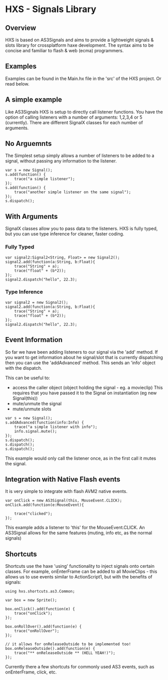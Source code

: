 # HXS - Signals Library #


## Overview ##

HXS is based on AS3Signals and aims to provide a lightweight signals & slots library for crossplatform haxe development. The syntax aims to be concise and familiar to flash & web (ecma) programmers.



## Examples ##
Examples can be found in the Main.hx file in the 'src' of the HXS project. Or read below.

## A simple example ##

Like AS3Signals HXS is setup to directly call listener functions. You have the option of calling listeners with a number of arguments: 1,2,3,4 or 5 (currently). There are different SignalX classes for each number of arguments.

## No Arguemnts ##

The Simplest setup simply allows a number of listeners to be added to a signal, without passing any information to the listener.

```
var s = new Signal();
s.add(function() {
	trace("a simple listener");
});
s.add(function() {
	trace("another simple listener on the same signal");
});
s.dispatch();
```


## With Arguments ##

SignalX classes allow you to pass data to the listeners. HXS is fully typed, but you can use type inference for cleaner, faster coding.

### Fully Typed ###
```
var signal2:Signal2<String, Float> = new Signal2();
signal2.add(function(a:String, b:Float){
	trace("String" + a);
	trace("float" + (b*2));
});
signal2.dispatch("hello", 22.3);
```

### Type Inference ###
```
var signal2 = new Signal2();
signal2.add(function(a:String, b:Float){
	trace("String" + a);
	trace("float" + (b*2));
});
signal2.dispatch("hello", 22.3);
```



## Event Information ##
So far we have been adding listeners to our signal via the 'add' method. If you want to get information about he signal/slot that is currently dispatching then you can use the 'addAdvanced' method. This sends an 'info' object with the dispatch.

This can be useful to:
  * access the caller object (object holding the signal - eg. a movieclip)
This requires that you have passed it to the Signal on instantiation (eg new Signal(this))
  * mute/unmute the signal
  * mute/unmute slots

```
var s = new Signal();
s.addAdvanced(function(info:Info) {
	trace("a simple listener with info");
	info.signal.mute();
});
s.dispatch();
s.dispatch();
s.dispatch();
```

This example would only call the listener once, as in the first call it mutes the signal.


## Integration with Native Flash events ##
It is very simple to integrate with flash AVM2 native events.

```
var onClick = new AS3Signal(this, MouseEvent.CLICK);
onClick.add(function(e:MouseEvent){
	
	trace("clicked");
});	
```

This example adds a listener to 'this' for the MouseEvent.CLICK. An AS3Signal allows for the same features (muting, info etc, as the normal signals)

## Shortcuts ##

Shortcuts use the haxe 'using' functionality to inject signals onto certain classes. For example, onEnterFrame can be added to all MovieClips - this allows us to use events similar to ActionScript1, but with the benefits of signals:

```
using hxs.shortcuts.as3.Common;

var box = new Sprite();
	
box.onClick().add(function(e) {
	trace("onClick");
});
		
box.onRollOver().add(function(e) {
	trace("onRollOver");
});

// it allows for onReleaseOutside to be implemented too!
box.onReleaseOutside().add(function(e) {
	trace("** onReleaseOutside ** (HELL YEAH!)");
});
```

Currently there a few shortcuts for commonly used AS3 events, such as onEnterFrame, click, etc.